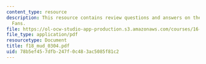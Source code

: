 ```yaml
---
content_type: resource
description: This resource contains review questions and answers on the topic of Expansion
  Fans.
file: https://ol-ocw-studio-app-production.s3.amazonaws.com/courses/16-01-unified-engineering-i-ii-iii-iv-fall-2005-spring-2006/78b5ef457dfb247f0c483ac5085f81c2_f18_mud_0304.pdf
file_type: application/pdf
resourcetype: Document
title: f18_mud_0304.pdf
uid: 78b5ef45-7dfb-247f-0c48-3ac5085f81c2
---
```


